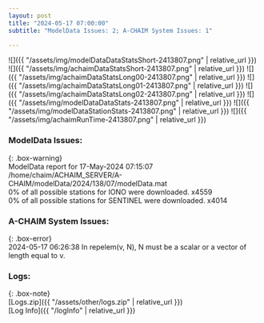 ```yaml
---
layout: post
title: "2024-05-17 07:00:00"
subtitle: "ModelData Issues: 2; A-CHAIM System Issues: 1"

---
```


![]({{ "/assets/img/modelDataDataStatsShort-2413807.png" | relative_url }})
![]({{ "/assets/img/achaimDataStatsShort-2413807.png" | relative_url }})
![]({{ "/assets/img/achaimDataStatsLong00-2413807.png" | relative_url }})
![]({{ "/assets/img/achaimDataStatsLong01-2413807.png" | relative_url }})
![]({{ "/assets/img/achaimDataStatsLong02-2413807.png" | relative_url }})
![]({{ "/assets/img/modelDataDataStats-2413807.png" | relative_url }})
![]({{ "/assets/img/modelDataStationStats-2413807.png" | relative_url }})
![]({{ "/assets/img/achaimRunTime-2413807.png" | relative_url }})


### ModelData Issues:  
  
{: .box-warning}  
 ModelData report for 17-May-2024 07:15:07   
 /home/chaim/ACHAIM_SERVER/A-CHAIM/modelData/2024/138/07/modelData.mat   
 0% of all possible stations for IONO were downloaded. x4559   
 0% of all possible stations for SENTINEL were downloaded. x4014   
  
### A-CHAIM System Issues:  
  
{: .box-error}  
2024-05-17 06:26:38 In repelem(v, N), N must be a scalar or a vector of length equal to v.  

### Logs:  
  
{: .box-note}  
[Logs.zip]({{ "/assets/other/logs.zip" | relative_url }})  
[Log Info]({{ "/logInfo" | relative_url }})  
